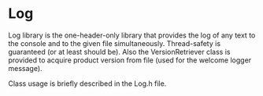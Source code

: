 # Log

Log library is the one-header-only library that provides the log of any text to the console and to the given file simultaneously. Thread-safety is guaranteed (or at least should be).
Also the VersionRetriever class is provided to acquire product version from file (used for the welcome logger message).

Class usage is briefly described in the Log.h file.

